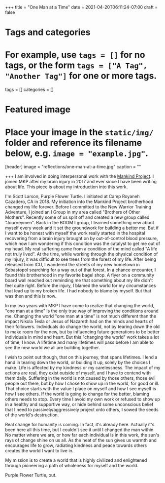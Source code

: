 +++
title = "One Man at a Time"
date = 2021-04-20T06:11:24-07:00
draft = false

# Tags and categories
# For example, use `tags = []` for no tags, or the form `tags = ["A Tag", "Another Tag"]` for one or more tags.
tags = []
categories = []

# Featured image
# Place your image in the `static/img/` folder and reference its filename below, e.g. `image = "example.jpg"`.
[header]
image = "reflections/one-man-at-a-time.jpg"
caption = ""

+++
I am involved in doing interpersonal work with the [Mankind Project](https://mankindproject.org/). I joined MKP after my brain injury in 2017 and ever since I have been writing about life. This piece is about my introduction into this work. 

I'm Scott Larson, Purple Flower Turtle. I initiated at Camp Royaneh Cazadero, CA in 2018. My initiation into the Mankind Project brotherhood changed my life forever. Before I committed to the New Warrior Training Adventure, I joined an I Group in my area called "Brothers of Other Mothers". Recently some of us split off and created a new group called "Journeymen". Back in the BOOM I group, I learned something new about myself every week and it set the groundwork for building a better me. But if I want to be honest with myself the work really started in the hospital recovering from a brain injury brought on by out-of-control blood pressure, which now I am wondering if this condition was the catalyst to get me out of my head. My real suffering came from a condition of the mind called "A life not truly lived". At the time, while working through the physical condition of my injury, it was difficult to see trees from the forest of my life. After being released from ICU, I wandered the streets of my new hometown in Sebastopol searching for a way out of that forest. In a chance encounter, I found this brotherhood in my favorite bagel shop. A flyer on a community board wall reached out reminding me that something about my life didn't feel quite right. Before the injury, I blamed the world for my circumstances that lead up to my broken life. I had nobody to blame by myself. But that was then and this is now.

In my two years with MKP I have come to realize that changing the world, "one man at a time" is the only true way of improving the conditions around me. Changing the world "one man at a time" is not much different than the impact Nikola Tesla or Jesus of Nazareth had on the minds and hearts of their followers. Individuals do change the world, not by tearing down the old to make room for the new, but by influencing future generations to be better individuals in mind and heart. But this "changing the world" work takes a lot of time, I know. A lifetime and many lifetimes will pass before I am able to see the new world we all are building together. 

I wish to point out though, that on this journey, that spans lifetimes. I lend a hand in tearing down the world, or building it up, solely by the choices I make. Life is affected by my kindness or my carelessness. The impact of my actions are real, they exist outside of myself, and I have to contend with them daily. Suffering in the world is not caused by those others, those evil people out there, but by how I chose to show up in the world, for good or ill. That choice starts with the value I place on myself and how I see myself is how I see others. If the world is going to change for the better, blaming others needs to stop. Every time I avoid my own work or refused to show up in a healthy and supportive way, or hide behind some unconscious belief that I need to passively/aggressively project onto others, I sowed the seeds of the world's destruction.

Real change for humanity is coming. In fact, it's already here. Actually it's been here all this time, but I couldn't see it until I changed the man within. No matter where we are, or how far each individual is in this work, the sun's rays of change shine on us all. As the heat of the sun gives us warmth and encourages life to grow, radiating kindness and peace towards others creates the world I want to live in.

My mission is to create a world that is highly civilized and enlightened through pioneering a path of wholeness for myself and the world. 


Purple Flower Turtle, out.
